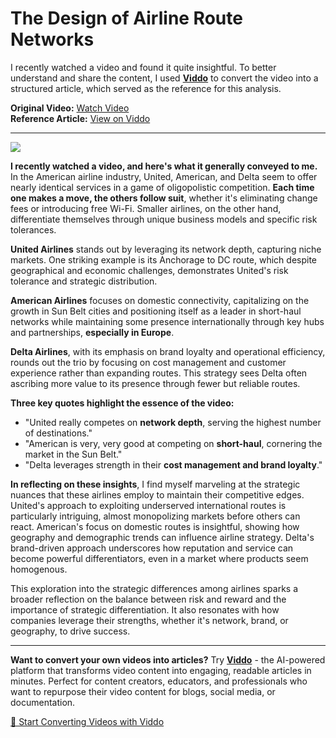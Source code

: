 # The Design of Airline Route Networks

I recently watched a video and found it quite insightful. To better understand and share the content, I used **[Viddo](https://viddo.pro/)** to convert the video into a structured article, which served as the reference for this analysis.

**Original Video:** [Watch Video](https://www.youtube.com/watch?v=sY7cQNx4Hg4)  
**Reference Article:** [View on Viddo](https://viddo.pro/zh/video-result/1bd6bfd1-a3fd-42ba-a3de-aab8f12e6159)

---

![](https://www.youtube.com/embed/sY7cQNx4Hg4)

**I recently watched a video, and here's what it generally conveyed to me.** In the American airline industry, United, American, and Delta seem to offer nearly identical services in a game of oligopolistic competition. **Each time one makes a move, the others follow suit**, whether it's eliminating change fees or introducing free Wi-Fi. Smaller airlines, on the other hand, differentiate themselves through unique business models and specific risk tolerances.

**United Airlines** stands out by leveraging its network depth, capturing niche markets. One striking example is its Anchorage to DC route, which despite geographical and economic challenges, demonstrates United's risk tolerance and strategic distribution.

**American Airlines** focuses on domestic connectivity, capitalizing on the growth in Sun Belt cities and positioning itself as a leader in short-haul networks while maintaining some presence internationally through key hubs and partnerships, **especially in Europe**.

**Delta Airlines**, with its emphasis on brand loyalty and operational efficiency, rounds out the trio by focusing on cost management and customer experience rather than expanding routes. This strategy sees Delta often ascribing more value to its presence through fewer but reliable routes.

**Three key quotes highlight the essence of the video:**

- "United really competes on **network depth**, serving the highest number of destinations."
- "American is very, very good at competing on **short-haul**, cornering the market in the Sun Belt."
- "Delta leverages strength in their **cost management and brand loyalty**."

**In reflecting on these insights**, I find myself marveling at the strategic nuances that these airlines employ to maintain their competitive edges. United's approach to exploiting underserved international routes is particularly intriguing, almost monopolizing markets before others can react. American's focus on domestic routes is insightful, showing how geography and demographic trends can influence airline strategy. Delta's brand-driven approach underscores how reputation and service can become powerful differentiators, even in a market where products seem homogenous.

This exploration into the strategic differences among airlines sparks a broader reflection on the balance between risk and reward and the importance of strategic differentiation. It also resonates with how companies leverage their strengths, whether it's network, brand, or geography, to drive success.

---

**Want to convert your own videos into articles?** Try **[Viddo](https://viddo.pro/)** - the AI-powered platform that transforms video content into engaging, readable articles in minutes. Perfect for content creators, educators, and professionals who want to repurpose their video content for blogs, social media, or documentation.

[🚀 Start Converting Videos with Viddo](https://viddo.pro/)